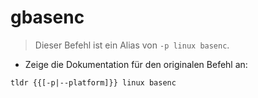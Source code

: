 # gbasenc

> Dieser Befehl ist ein Alias von `-p linux basenc`.

- Zeige die Dokumentation für den originalen Befehl an:

`tldr {{[-p|--platform]}} linux basenc`
